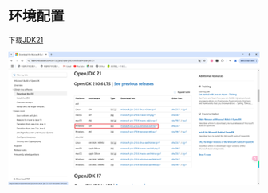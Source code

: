 # 环境配置

下载[JDK21](https://learn.microsoft.com/en-us/java/openjdk/download#openjdk-21)

![](assets/1.png)
